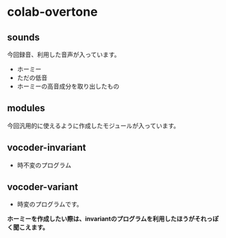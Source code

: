 # colab-overtone

## sounds
今回録音、利用した音声が入っています。
* ホーミー
* ただの低音
* ホーミーの高音成分を取り出したもの

## modules
今回汎用的に使えるように作成したモジュールが入っています。

## vocoder-invariant
  * 時不変のプログラム

## vocoder-variant
  * 時変のプログラムです。

**ホーミーを作成したい際は、invariantのプログラムを利用したほうがそれっぽく聞こえます。**
